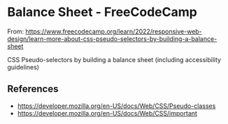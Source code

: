 # Balance Sheet - FreeCodeCamp

From: https://www.freecodecamp.org/learn/2022/responsive-web-design/learn-more-about-css-pseudo-selectors-by-building-a-balance-sheet

CSS Pseudo-selectors by building a balance sheet (including accessibility guidelines)

## References

- https://developer.mozilla.org/en-US/docs/Web/CSS/Pseudo-classes
- https://developer.mozilla.org/en-US/docs/Web/CSS/important
